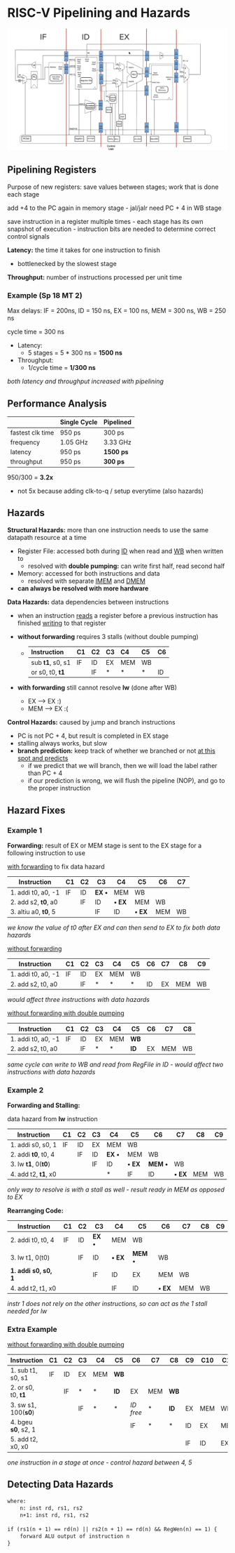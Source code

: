 # RISC-V Pipelining and Hazards

<img src="images/8pipelinedatapath.png" alt="pipelinedatapath" />

## Pipelining Registers

Purpose of new registers: save values between stages; work that is done each stage

add +4 to the PC again in memory stage - jal/jalr need PC + 4 in WB stage

save instruction in a register multiple times - each stage has its own snapshot of execution - instruction bits are needed to determine correct control signals

**Latency:** the time it takes for one instruction to finish

- bottlenecked by the slowest stage 

**Throughput:** number of instructions processed per unit time

### Example (Sp 18 MT 2)

Max delays: IF = 200ns, ID = 150 ns, EX = 100 ns, MEM = 300 ns, WB = 250 ns

cycle time = 300 ns

- Latency:
  - 5 stages = 5 * 300 ns = **1500 ns**
- Throughput:
  - 1/cycle time = **1/300 ns**

*both latency and throughput increased with pipelining*

## Performance Analysis

|                  | Single Cycle | Pipelined   |
| ---------------- | ------------ | ----------- |
| fastest clk time | 950 ps       | 300 ps      |
| frequency        | 1.05 GHz     | 3.33 GHz    |
| latency          | 950 ps       | **1500 ps** |
| throughput       | 950 ps       | **300 ps**  |

950/300 = **3.2x**

- not 5x because adding clk-to-q / setup everytime (also hazards)

## Hazards

**Structural Hazards:** more than one instruction needs to use the same datapath resource at a time

- Register File: accessed both during <u>ID</u> when read and <u>WB</u> when written to
  - resolved with **double pumping:** can write first half, read second half
- Memory: accessed for both instructions and data
  - resolved with separate <u>IMEM</u> and <u>DMEM</u>
- **can always be resolved with more hardware**

**Data Hazards:** data dependencies between instructions

- when an instruction <u>reads</u> a register before a previous instruction has finished <u>writing</u> to that register

- **without forwarding** requires 3 stalls (without double pumping)

  - | Instruction        | C1   | C2   | C3   | C4   | C5   | C6   |
    | ------------------ | ---- | ---- | ---- | ---- | ---- | ---- |
    | sub **t1**, s0, s1 | IF   | ID   | EX   | MEM  | WB   |      |
    | or s0, t0, **t1**  |      | IF   | *    | *    | *    | ID   |

- **with forwarding** still cannot resolve **lw** (done after WB)
  - EX ⟶ EX :)
  - MEM ⟶ EX :(

**Control Hazards:** caused by jump and branch instructions

- PC is not PC + 4, but result is completed in EX stage
- stalling always works, but slow
- **branch prediction:** keep track of whether we branched or not <u>at this spot and predicts</u>
  - if we predict that we will branch, then we will load the label rather than PC + 4
  - if our prediction is wrong, we will flush the pipeline (NOP), and go to the proper instruction

## Hazard Fixes

### Example 1

**Forwarding:** result of EX or MEM stage is sent to the EX stage for a following instruction to use

<u>with forwarding</u> to fix data hazard

| Instruction            | C1   | C2   | C3       | C4       | C5       | C6   | C7   |
| ---------------------- | ---- | ---- | -------- | -------- | -------- | ---- | ---- |
| 1. addi t0, a0, -1     | IF   | ID   | **EX •** | MEM      | WB       |      |      |
| 2. add s2, **t0**, a0  |      | IF   | ID       | **• EX** | MEM      | WB   |      |
| 3. altiu a0, **t0**, 5 |      |      | IF       | ID       | **• EX** | MEM  | WB   |

*we know the value of t0 after EX and can then send to EX to fix both data hazards*

<u>without forwarding</u>

| Instruction        | C1   | C2   | C3   | C4   | C5   | C6   | C7   | C8   | C9   |
| ------------------ | ---- | ---- | ---- | ---- | ---- | ---- | ---- | ---- | ---- |
| 1. addi t0, a0, -1 | IF   | ID   | EX   | MEM  | WB   |      |      |      |      |
| 2. add s2, t0, a0  |      | IF   | *    | *    | *    | ID   | EX   | MEM  | WB   |

*would affect three instructions with data hazards*

<u>without forwarding with double pumping</u>

| Instruction        | C1   | C2   | C3   | C4   | C5     | C6   | C7   | C8   |
| ------------------ | ---- | ---- | ---- | ---- | ------ | ---- | ---- | ---- |
| 1. addi t0, a0, -1 | IF   | ID   | EX   | MEM  | **WB** |      |      |      |
| 2. add s2, t0, a0  |      | IF   | *    | *    | **ID** | EX   | MEM  | WB   |

*same cycle can write to WB and read from RegFile in ID - would affect two instructions with data hazards*

### Example 2

**Forwarding and Stalling:**

data hazard from **lw** instruction

| Instruction             | C1   | C2   | C3   | C4       | C5       | C6        | C7       | C8   | C9   |
| ----------------------- | ---- | ---- | ---- | -------- | -------- | --------- | -------- | ---- | ---- |
| 1. addi s0, s0, 1       | IF   | ID   | EX   | MEM      | WB       |           |          |      |      |
| 2. addi **t0**, t0, 4   |      | IF   | ID   | **EX •** | MEM      | WB        |          |      |      |
| 3. lw **t1**, 0(**t0**) |      |      | IF   | ID       | **• EX** | **MEM •** | WB       |      |      |
| 4. add t2, **t1**, x0   |      |      |      | *        | IF       | ID        | **• EX** | MEM  | WB   |

*only way to resolve is with a stall as well - result ready in MEM as opposed to EX*

**Rearranging Code:**

| Instruction           | C1   | C2   | C3       | C4       | C5        | C6       | C7   | C8   | C9   |
| --------------------- | ---- | ---- | -------- | -------- | --------- | -------- | ---- | ---- | ---- |
| 2. addi t0, t0, 4     | IF   | ID   | **EX •** | MEM      | WB        |          |      |      |      |
| 3. lw t1, 0(t0)       |      | IF   | ID       | **• EX** | **MEM •** | WB       |      |      |      |
| **1. addi s0, s0, 1** |      |      | IF       | ID       | EX        | MEM      | WB   |      |      |
| 4. add t2, t1, x0     |      |      |          | IF       | ID        | **• EX** | MEM  | WB   |      |

*instr 1 does not rely on the other instructions, so can act as the 1 stall needed for lw*

### Extra Example

<u>without forwarding with double pumping</u>

| Instruction           | C1   | C2   | C3   | C4   | C5     | C6        | C7   | C8     | C9   | C10  | C11  | C12  | C13  |
| --------------------- | ---- | ---- | ---- | ---- | ------ | --------- | ---- | ------ | ---- | ---- | ---- | ---- | ---- |
| 1. sub t1, s0, s1     | IF   | ID   | EX   | MEM  | **WB** |           |      |        |      |      |      |      |      |
| 2. or s0, t0, **t1**  |      | IF   | *    | *    | **ID** | EX        | MEM  | **WB** |      |      |      |      |      |
| 3. sw s1, 100(**s0**) |      |      | IF   | *    | *      | *ID free* | *    | **ID** | EX   | MEM  | WB   |      |      |
| 4. bgeu **s0**, s2, 1 |      |      |      |      |        | IF        | *    | *      | ID   | EX   | MEM  | WB   |      |
| 5. add t2, x0, x0     |      |      |      |      |        |           |      |        | IF   | ID   | EX   | MEM  | WB   |

*one instruction in a stage at once - control hazard between 4, 5*

## Detecting Data Hazards

``````
where:
	n: inst rd, rs1, rs2
	n+1: inst rd, rs1, rs2

if (rs1(n + 1) == rd(n) || rs2(n + 1) == rd(n) && RegWen(n) == 1) {
	forward ALU output of instruction n
}
``````

